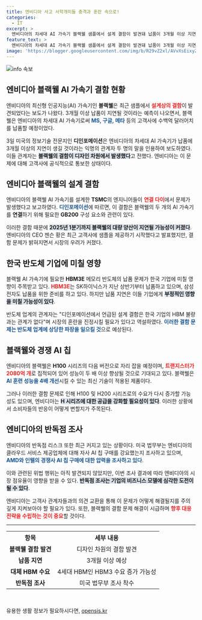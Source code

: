 ```yaml
---
title: 엔비디아 사고 서학개미들 충격과 혼란 속으로!
categories:
  - IT
excerpt: >
  엔비디아의 차세대 AI 가속기 블랙웰 샘플에서 설계 결함이 발견돼 납품이 3개월 이상 지연될 것으로 보인다. MS와 구글 등 고객사에 미칠 영향이 우려되며, 반도체 업계도 긴장하고 있다.
feature_text: >
  엔비디아의 차세대 AI 가속기 블랙웰 샘플에서 설계 결함이 발견돼 납품이 3개월 이상 지연될 것으로 보인다. MS와 구글 등 고객사에 미칠 영향이 우려되며, 반도체 업계도 긴장하고 있다.
image: 'https://blogger.googleusercontent.com/img/b/R29vZ2xl/AVvXsEixyZcFfHzMRdzZMjFBmAUKJYCLCGyLL1o632UiGVXcaFdKo_bkvkuCioo0uUKlGfBVcT3P84aROyZIXSBEx3Aw5nCQ3pTgDom1WDC4m8eifvWiAmWEEVb4x6G_l8C0QH225ldMjyaFvpxGEBGNO37VmDTDMHGhJPq73UglMfDca1-0aw/s1600/blogspot.png'
---
```


<p><img src="https://blogger.googleusercontent.com/img/b/R29vZ2xl/AVvXsEixyZcFfHzMRdzZMjFBmAUKJYCLCGyLL1o632UiGVXcaFdKo_bkvkuCioo0uUKlGfBVcT3P84aROyZIXSBEx3Aw5nCQ3pTgDom1WDC4m8eifvWiAmWEEVb4x6G_l8C0QH225ldMjyaFvpxGEBGNO37VmDTDMHGhJPq73UglMfDca1-0aw/s1600/blogspot.png" alt="info 속보" /></p>

<h2 data-ke-size="size26">엔비디아 블랙웰 AI 가속기 결함 현황</h2>

<p data-ke-size="size16">엔비디아의 최신형 인공지능(AI) 가속기인 <b>블랙웰</b>은 최근 샘플에서 <b><span style="color: #ee2323;">설계상의 결함</span></b>이 발견되었다는 보도가 나왔다. 3개월 이상 납품이 지연될 것이라는 예측이 나오면서, 블랙웰은 엔비디아의 차세대 AI 가속기로써 <b><span style="color: #1a5490;">MS, 구글, 메타</span></b> 등의 고객사에 수백억 달러어치를 납품할 예정이었다.</p>

<p data-ke-size="size16">3일 미국의 정보기술 전문지인 <b>디인포메이션</b>은 엔비디아의 차세대 AI 가속기가 납품에 3개월 이상의 지연이 생길 것이라는 익명의 관계자 두 명의 말을 인용하여 보도하였다. 이들 관계자는 <b><span style="background-color: #21538527;">블랙웰의 결함이 디자인 차원에서 발생했다</span></b>고 전했다. 엔비디아는 이 문제에 대해 고객사에 공식적으로 통보한 상태이다.</p>

<h2 data-ke-size="size26">엔비디아 블랙웰의 설계 결함</h2>

<p data-ke-size="size16">엔비디아의 블랙웰 AI 가속기를 설계한 <b>TSMC</b>의 엔지니어들이 <b><span style="color: #ee2323;">연결 다이</span></b>에서 문제가 발생했다고 보고하였다. <b><span style="color: #1a5490;">디인포메이션</span></b>에 따르면, 이 결함은 블랙웰의 두 개의 AI 가속기를 <b>연결</b>하기 위해 필요한 <b>GB200</b> 구성 요소와 관련이 있다.</p>

<p data-ke-size="size16">이러한 결함 때문에 <b><span style="background-color: #21538527;">2025년 1분기까지 블랙웰의 대량 양산이 지연될 가능성이 커졌다</span></b>. 엔비디아의 CEO 젠슨 황은 최근 고객사에 샘플을 제공하기 시작했다고 발표했지만, 결함 문제가 밝혀지면서 시장의 우려가 커졌다.</p>

<h2 data-ke-size="size26">한국 반도체 기업에 미칠 영향</h2>

<p data-ke-size="size16">블랙웰 AI 가속기에 필요한 <b>HBM3E</b> 메모리 반도체의 납품 문제가 한국 기업에 미칠 영향이 주목받고 있다. <b><span style="color: #ee2323;">HBM3E</span></b>는 SK하이닉스가 지난 상반기부터 납품하고 있으며, 삼성전자도 납품을 위한 준비를 하고 있다. 하지만 납품 지연은 이들 기업에게 <b><span style="background-color: #21538527;">부정적인 영향을 미칠 가능성이 있다</span></b>.</p>

<p data-ke-size="size16">반도체 업계의 관계자는 "디인포메이션에서 언급된 설계 결함은 한국 기업의 HBM 불량과는 관계가 없다"며 시장의 혼란을 진정시킬 필요가 있다고 역설하였다. <b><span style="color: #1a5490;">이러한 결함 문제는 반도체 업계에 상당한 파장을 일으킬 것</span></b>으로 예상된다.</p>

<h2 data-ke-size="size26">블랙웰와 경쟁 AI 칩</h2>

<p data-ke-size="size16">엔비디아의 블랙웰은 <b>H100</b> 시리즈의 다음 버전으로 자리 잡을 예정이며, <b><span style="color: #ee2323;">트랜지스터가 2080억 개</span></b>로 집적되어 있어 성능이 두 배 이상 향상될 것으로 기대되고 있다. 블랙웰은 <b><span style="color: #1a5490;">AI 훈련 성능을 4배 개선</span></b>시킬 수 있는 최신 기술이 적용된 제품이다.</p>

<p data-ke-size="size16">그러나 이러한 결함 문제로 인해 H100 및 H200 시리즈로의 수요가 다시 증가할 가능성도 있으며, 엔비디아는 <b><span style="background-color: #21538527;">H 시리즈에 대한 공급을 강화할 필요성이 있다</span></b>. 이러한 상황에서 소비자들의 반응이 어떻게 변할지가 주목된다.</p>

<h2 data-ke-size="size26">엔비디아의 반독점 조사</h2>

<p data-ke-size="size16">엔비디아의 반독점 리스크 또한 최근 커지고 있는 상황이다. 미국 법무부는 엔비디아의 클라우드 서비스 제공업체에 대해 자사 AI 칩 구매를 강요했는지 조사하고 있으며, <b><span style="color: #1a5490;">AMD와 인텔의 경쟁사 AI 칩 구매에 대한 압력을 조사하고 있다</span></b>.</p>

<p data-ke-size="size16">이와 관련된 위법 행위는 아직 발견되지 않았지만, 이번 조사 결과에 따라 엔비디아의 시장 점유율이 영향을 받을 수 있다. <b><span style="background-color: #21538527;">반독점 조사는 기업의 비즈니스 모델에 심각한 도전이 될 수 있다</span></b>.</p>

<p data-ke-size="size16">엔비디아는 고객사 관계자들과의 의견 교환을 통해 이 문제가 어떻게 해결될지를 주의 깊게 지켜보아야 할 필요가 있다. 또한, 블랙웰의 결함 문제 해결이 시급하며 <b><span style="color: #ee2323;">향후 대응 전략을 수립하는 것이 중요</span></b>할 것이다.</p>

<hr />

<table style="width: 100%; border-collapse: collapse;">
    <tr>
        <th style="text-align: center; height: 30px;"><b>항목</b></th>
        <th style="text-align: center; height: 30px;"><b>세부 내용</b></th>
    </tr>
    <tr>
        <td style="text-align: center; height: 17px;"><b>블랙웰 결함 발견</b></td>
        <td style="text-align: center; height: 17px;">디자인 차원의 결함 발견</td>
    </tr>
    <tr>
        <td style="text-align: center; height: 17px;"><b>납품 지연</b></td>
        <td style="text-align: center; height: 17px;">3개월 이상 예상</td>
    </tr>
    <tr>
        <td style="text-align: center; height: 17px;"><b>대체 HBM 수요</b></td>
        <td style="text-align: center; height: 17px;">4세대 HBM인 HBM3 수요 증가 가능성</td>
    </tr>
    <tr>
        <td style="text-align: center; height: 17px;"><b>반독점 조사</b></td>
        <td style="text-align: center; height: 17px;">미국 법무부 조사 착수</td>
    </tr>
</table>

<p data-ke-size="size16">&nbsp;</p>
유용한 생활 정보가 필요하시다면, <a href="https://opensis.kr" rel="dofollow">opensis.kr</a>


